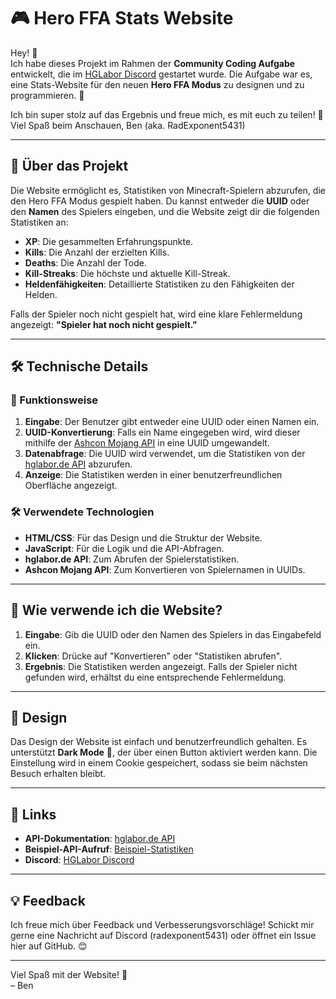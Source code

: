 # 🎮 Hero FFA Stats Website

Hey! 👋  
Ich habe dieses Projekt im Rahmen der **Community Coding Aufgabe** entwickelt, die im [HGLabor Discord](https://discord.gg/wDEKjSWz36) gestartet wurde. Die Aufgabe war es, eine Stats-Website für den neuen **Hero FFA Modus** zu designen und zu programmieren. 🚀  

Ich bin super stolz auf das Ergebnis und freue mich, es mit euch zu teilen! 🙌 
Viel Spaß beim Anschauen,
Ben (aka. RadExponent5431)

---

## 🌟 Über das Projekt

Die Website ermöglicht es, Statistiken von Minecraft-Spielern abzurufen, die den Hero FFA Modus gespielt haben. Du kannst entweder die **UUID** oder den **Namen** des Spielers eingeben, und die Website zeigt dir die folgenden Statistiken an:

- **XP**: Die gesammelten Erfahrungspunkte.
- **Kills**: Die Anzahl der erzielten Kills.
- **Deaths**: Die Anzahl der Tode.
- **Kill-Streaks**: Die höchste und aktuelle Kill-Streak.
- **Heldenfähigkeiten**: Detaillierte Statistiken zu den Fähigkeiten der Helden.

Falls der Spieler noch nicht gespielt hat, wird eine klare Fehlermeldung angezeigt: **"Spieler hat noch nicht gespielt."**

---

## 🛠️ Technische Details

### 🔧 Funktionsweise
1. **Eingabe**: Der Benutzer gibt entweder eine UUID oder einen Namen ein.
2. **UUID-Konvertierung**: Falls ein Name eingegeben wird, wird dieser mithilfe der [Ashcon Mojang API](https://api.ashcon.app/mojang/v2) in eine UUID umgewandelt.
3. **Datenabfrage**: Die UUID wird verwendet, um die Statistiken von der [hglabor.de API](https://api.hglabor.de/swagger) abzurufen.
4. **Anzeige**: Die Statistiken werden in einer benutzerfreundlichen Oberfläche angezeigt.

### 🛠️ Verwendete Technologien
- **HTML/CSS**: Für das Design und die Struktur der Website.
- **JavaScript**: Für die Logik und die API-Abfragen.
- **hglabor.de API**: Zum Abrufen der Spielerstatistiken.
- **Ashcon Mojang API**: Zum Konvertieren von Spielernamen in UUIDs.

---

## 🚀 Wie verwende ich die Website?

1. **Eingabe**: Gib die UUID oder den Namen des Spielers in das Eingabefeld ein.
2. **Klicken**: Drücke auf "Konvertieren" oder "Statistiken abrufen".
3. **Ergebnis**: Die Statistiken werden angezeigt. Falls der Spieler nicht gefunden wird, erhältst du eine entsprechende Fehlermeldung.

---



## 🎨 Design

Das Design der Website ist einfach und benutzerfreundlich gehalten. Es unterstützt **Dark Mode** 🌙, der über einen Button aktiviert werden kann. Die Einstellung wird in einem Cookie gespeichert, sodass sie beim nächsten Besuch erhalten bleibt.

---


## 🔗 Links

- **API-Dokumentation**: [hglabor.de API](https://api.hglabor.de/swagger)
- **Beispiel-API-Aufruf**: [Beispiel-Statistiken](https://api.hglabor.de/stats/ffa/26a4fcde-de39-4ff0-8ea1-786582b7d8ee)
- **Discord**: [HGLabor Discord](https://discord.gg/wDEKjSWz36)

---

## 💡 Feedback

Ich freue mich über Feedback und Verbesserungsvorschläge! Schickt mir gerne eine Nachricht auf Discord (radexponent5431) oder öffnet ein Issue hier auf GitHub. 😊

---

Viel Spaß mit der Website! 🚀  
– Ben